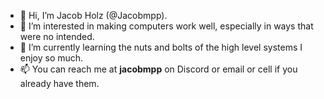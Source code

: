 - 👋 Hi, I’m Jacob Holz (@Jacobmpp).
- 👀 I’m interested in making computers work well, especially in ways that were no intended.
- 🌱 I’m currently learning the nuts and bolts of the high level systems I enjoy so much.
- 📫 You can reach me at **jacobmpp** on Discord or email or cell if you already have them.
